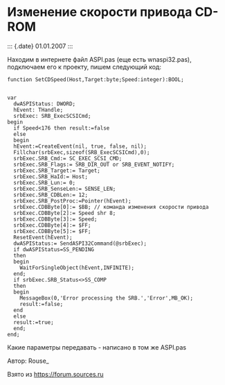 Изменение скорости привода CD-ROM
=================================

::: {.date}
01.01.2007
:::

Находим в интернете файл ASPI.pas (еще есть wnaspi32.pas), подключаем
его к проекту, пишем следующий код:

    function SetCDSpeed(Host,Target:byte;Speed:integer):BOOL;

     
    var
      dwASPIStatus: DWORD;
      hEvent: THandle;
      srbExec: SRB_ExecSCSICmd;
    begin
      if Speed<176 then result:=false
      else
      begin
      hEvent:=CreateEvent(nil, true, false, nil);
      Fillchar(srbExec,sizeof(SRB_ExecSCSICmd),0);
      srbExec.SRB_Cmd:= SC_EXEC_SCSI_CMD;
      srbExec.SRB_Flags:= SRB_DIR_OUT or SRB_EVENT_NOTIFY;
      srbExec.SRB_Target:= Target;
      srbExec.SRB_HaId:= Host;
      srbExec.SRB_Lun:= 0;
      srbExec.SRB_SenseLen:= SENSE_LEN;
      srbExec.SRB_CDBLen:= 12;
      srbExec.SRB_PostProc:=Pointer(hEvent);
      srbExec.CDBByte[0]:= $BB; // команда изменения скорости привода
      srbExec.CDBByte[2]:= Speed shr 8;
      srbExec.CDBByte[3]:= Speed;
      srbExec.CDBByte[4]:= $FF;
      srbExec.CDBByte[5]:= $FF;
      ResetEvent(hEvent);
      dwASPIStatus:= SendASPI32Command(@srbExec);
      if dwASPIStatus=SS_PENDING
      then
      begin
        WaitForSingleObject(hEvent,INFINITE);
      end;
      if srbExec.SRB_Status<>SS_COMP
      then
      begin
        MessageBox(0,'Error processing the SRB.','Error',MB_OK);
        result:=false;
      end
      else
      result:=true;
      end;
    end;

Какие параметры передавать - написано в том же ASPI.pas

Автор: Rouse\_

Взято из <https://forum.sources.ru>
